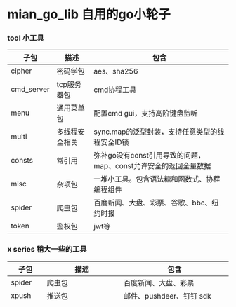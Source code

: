 # mian_go_lib 自用的go小轮子

### tool 小工具

| 子包         | 描述      | 包含                                      |
|------------|---------|-----------------------------------------|
| cipher     | 密码学包    | aes、sha256                              |
| cmd_server | tcp服务器包 | cmd协程工具                                 |
| menu       | 通用菜单包   | 配置cmd gui，支持高阶键盘监听                      |
| multi      | 多线程安全相关 | sync.map的泛型封装，支持任意类型的线程安全ID锁            |
| consts     | 常引用     | 弥补go没有const引用导致的问题，map、const允许安全的返回全量数据 |
| misc       | 杂项包     | 一堆小工具。包含语法糖和函数式、协程编程组件                  |
| spider     | 爬虫包     | 百度新闻、大盘、彩票、谷歌、bbc、纽约时报                  |
| token      | 鉴权包     | jwt等                                    |


### x series 稍大一些的工具

| 子包       | 描述                         | 包含                                             |
|----------|----------------------------|------------------------------------------------|
| spider   | 爬虫包                        | 百度新闻、大盘、彩票                                     |
| xpush    | 推送包                        | 邮件、pushdeer、钉钉 sdk                             |
| xlog     | 通用日志包                      | 可以和push结合使用，并自主替换命令行输出                         |
| xstorage | 线程安全、使用方便得，支持复杂配置的自落盘cache | 支持int、float、bool、string和对应的slice，包含一个简单的web外包装 |
| xnews    | topic based缓存              | 支持根据topic配置限流器，定时清除，单条自定义默认过期时间                |
| xres     | 转表工具                       | 支持toml配置元信息进行excel处理                           |

### scaffold 脚手架 代码生成器相关

| 文件       | 描述                          |
|----------|-----------------------------|
| go_err   | 自动将所有的硬编码error提取到单独的文件，并处理包 |
| msg2code | 自动将协议转换为golang、js代码         |
|          |                             |

### fork

某些依赖库，一直不更新，fork pr提交了也没人管，只能复制一份了

GORM D1库，拓展原作者的time.time支持方式，并联调修复导致不能使用的知名缺陷

### 使用方法

可以参考test中的集成测试使用
